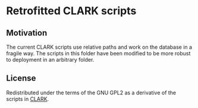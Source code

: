 # Retrofitted CLARK scripts

## Motivation

The current CLARK scripts use relative paths and work on the database in a
fragile way. The scripts in this folder have been modified to be more robust to
deployment in an arbitrary folder.

## License

Redistributed under the terms of the GNU GPL2 as a derivative of the scripts in
[CLARK](http://clark.cs.ucr.edu/Tool/).
